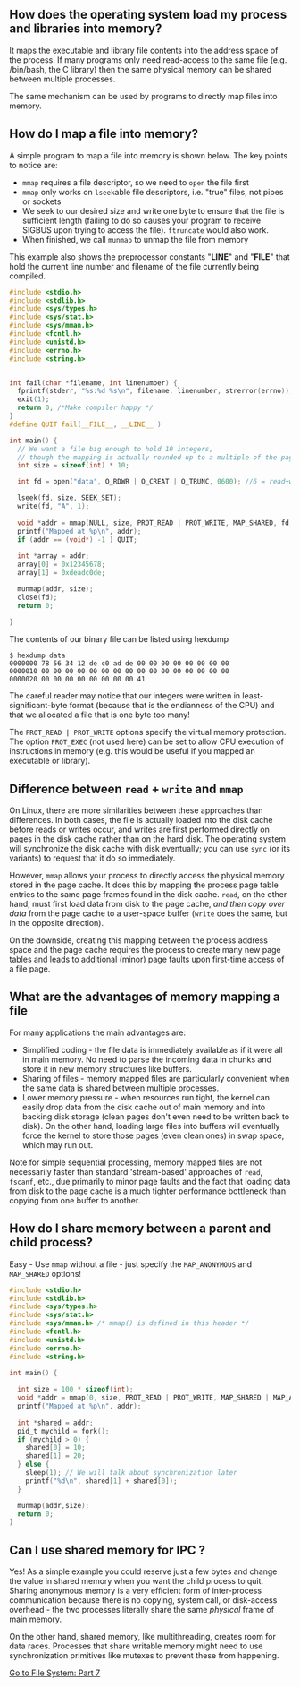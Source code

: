 ## How does the operating system load my process and libraries into memory?
It maps the executable and library file contents into the address space of the process.
If many programs only need read-access to the same file (e.g. /bin/bash, the C library) then the same physical memory can be shared between multiple processes.

The same mechanism can be used by programs to directly map files into memory.

## How do I map a file into memory?
A simple program to map a file into memory is shown below. The key points to notice are:
* `mmap` requires a file descriptor, so we need to `open` the file first
* `mmap` only works on `lseek`able file descriptors, i.e. "true" files, not pipes or sockets
* We seek to our desired size and write one byte to ensure that the file is sufficient length (failing to do so causes your program to receive SIGBUS upon trying to access the file). `ftruncate` would also work.
* When finished, we call `munmap` to unmap the file from memory

This example also shows the preprocessor constants "__LINE__" and "__FILE__" that hold the current line number and filename of the file currently being compiled.
```C
#include <stdio.h>
#include <stdlib.h>
#include <sys/types.h>
#include <sys/stat.h>
#include <sys/mman.h>
#include <fcntl.h>
#include <unistd.h>
#include <errno.h>
#include <string.h>


int fail(char *filename, int linenumber) { 
  fprintf(stderr, "%s:%d %s\n", filename, linenumber, strerror(errno)); 
  exit(1);
  return 0; /*Make compiler happy */
}
#define QUIT fail(__FILE__, __LINE__ )

int main() {
  // We want a file big enough to hold 10 integers, 
  // though the mapping is actually rounded up to a multiple of the page size (4kB on x86 Linux)
  int size = sizeof(int) * 10;

  int fd = open("data", O_RDWR | O_CREAT | O_TRUNC, 0600); //6 = read+write for me!

  lseek(fd, size, SEEK_SET);
  write(fd, "A", 1);
  
  void *addr = mmap(NULL, size, PROT_READ | PROT_WRITE, MAP_SHARED, fd, 0);
  printf("Mapped at %p\n", addr);
  if (addr == (void*) -1 ) QUIT;
  
  int *array = addr;
  array[0] = 0x12345678;
  array[1] = 0xdeadc0de;

  munmap(addr, size);
  close(fd);
  return 0;
  
}
```
The contents of our binary file can be listed using hexdump
```
$ hexdump data
0000000 78 56 34 12 de c0 ad de 00 00 00 00 00 00 00 00
0000010 00 00 00 00 00 00 00 00 00 00 00 00 00 00 00 00
0000020 00 00 00 00 00 00 00 00 41   
```
The careful reader may notice that our integers were written in least-significant-byte format (because that is the endianness of the CPU) and that we allocated a file that is one byte too many!

The `PROT_READ | PROT_WRITE` options specify the virtual memory protection. The option `PROT_EXEC` (not used here) can be set to allow CPU execution of instructions in memory (e.g. this would be useful if you mapped an executable or library).

## Difference between `read` + `write` and `mmap`

On Linux, there are more similarities between these approaches than differences. In both cases, the file is actually loaded into the disk cache before reads or writes occur, and writes are first performed directly on pages in the disk cache rather than on the hard disk. The operating system will synchronize the disk cache with disk eventually; you can use `sync` (or its variants) to request that it do so immediately.

However, `mmap` allows your process to directly access the physical memory stored in the page cache. It does this by mapping the process page table entries to the same page frames found in the disk cache. `read`, on the other hand, must first load data from disk to the page cache, _and then copy over data_ from the page cache to a user-space buffer (`write` does the same, but in the opposite direction).

On the downside, creating this mapping between the process address space and the page cache requires the process to create many new page tables and leads to additional (minor) page faults upon first-time access of a file page.

## What are the advantages of memory mapping a file

For many applications the main advantages are:  
- Simplified coding - the file data is immediately available as if it were all in main memory. No need to parse the incoming data in chunks and store it in new memory structures like buffers.
- Sharing of files - memory mapped files are particularly convenient when the same data is shared between multiple processes.
- Lower memory pressure - when resources run tight, the kernel can easily drop data from the disk cache out of main memory and into backing disk storage (clean pages don't even need to be written back to disk). On the other hand, loading large files into buffers will eventually force the kernel to store those pages (even clean ones) in swap space, which may run out.

Note for simple sequential processing, memory mapped files are not necessarily faster than standard 'stream-based' approaches of `read`, `fscanf`, etc., due primarily to minor page faults and the fact that loading data from disk to the page cache is a much tighter performance bottleneck than copying from one buffer to another.

## How do I share memory between a parent and child process?

Easy -  Use `mmap` without a file - just specify the `MAP_ANONYMOUS` and `MAP_SHARED` options!

```C
#include <stdio.h>
#include <stdlib.h>
#include <sys/types.h>
#include <sys/stat.h>
#include <sys/mman.h> /* mmap() is defined in this header */
#include <fcntl.h>
#include <unistd.h>
#include <errno.h>
#include <string.h>

int main() {
  
  int size = 100 * sizeof(int);  
  void *addr = mmap(0, size, PROT_READ | PROT_WRITE, MAP_SHARED | MAP_ANONYMOUS, -1, 0);
  printf("Mapped at %p\n", addr);
  
  int *shared = addr;
  pid_t mychild = fork();
  if (mychild > 0) {
    shared[0] = 10;
    shared[1] = 20;
  } else {
    sleep(1); // We will talk about synchronization later
    printf("%d\n", shared[1] + shared[0]);
  }

  munmap(addr,size);
  return 0;
}
```

## Can I use shared memory for IPC ?

Yes! As a simple example you could reserve just a few bytes and change the value in shared memory when you want the child process to quit. Sharing anonymous memory is a very efficient form of inter-process communication because there is no copying, system call, or disk-access overhead - the two processes literally share the same _physical_ frame of main memory.

On the other hand, shared memory, like multithreading, creates room for data races. Processes that share writable memory might need to use synchronization primitives like mutexes to prevent these from happening.

[Go to File System: Part 7](https://github.com/bigalex95/modern-cpp-tutorial/CProgramming/SystemProgramming/wiki/File-System,-Part-7:-Scalable-and-Reliable-Filesystems)